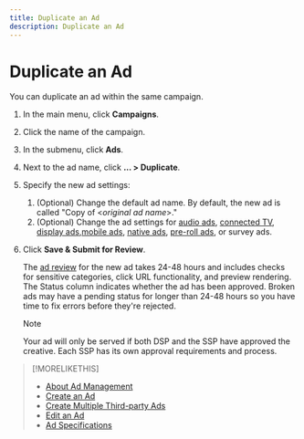 ```yaml
---
title: Duplicate an Ad
description: Duplicate an Ad
---
```


# Duplicate an Ad

You can duplicate an ad within the same campaign.

1. In the main menu, click **Campaigns**.
1. Click the name of the campaign.
1. In the submenu, click **Ads**.
1. Next to the ad name, click  **... > Duplicate**.
1. Specify the new ad settings:
    1. (Optional) Change the default ad name. By default, the new ad is called "Copy of \<*original ad name*\>."
    1. (Optional) Change the ad settings for [audio ads](ad-settings-audio.md), [connected TV](ad-settings-connected-tv.md), [display ads](ad-settings-display.md),[mobile ads](ad-settings-mobile.md), [native ads](ad-settings-native.md), [pre-roll ads](ad-settings-pre-roll.md), or survey ads.
1. Click **Save & Submit for Review**.

   The [ad review](ad-about.md) for the new ad takes 24-48 hours and includes checks for sensitive categories, click URL functionality, and preview rendering. The Status column indicates whether the ad has been approved. Broken ads may have a pending status for longer than 24-48 hours so you have time to fix errors before they're rejected.

   >[!NOTE]
   >
   >Your ad will only be served if both DSP and the SSP have approved the creative. Each SSP has its own approval requirements and process.

>[!MORELIKETHIS]
>
>* [About Ad Management](ad-about.md)
>* [Create an Ad](/help/dsp/campaign-management/packages/package-create.md)
>* [Create Multiple Third-party Ads](ad-create-third-party.md)
>* [Edit an Ad](ad-edit.md)
>* [Ad Specifications](/help/dsp/assets/ad-specs.pdf)
